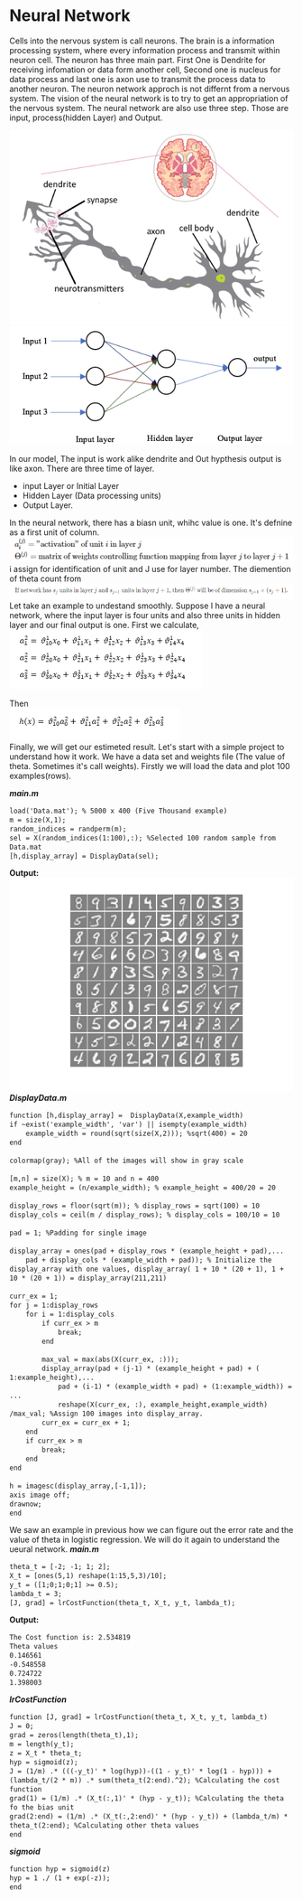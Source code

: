 # Neural Network

Cells into the nervous system is call neurons. The brain is a information processing system, where every information process and transmit within neuron cell. The neuron has three main part. First One is Dendrite for receiving infomation or data form another cell, Second one is nucleus for data process and last one is axon use to transmit the process data to another neuron. The neuron network approch is not differnt from a nervous system. The vision of the neural network is to try to get an appropriation of the nervous system. The neural network are also use three step. Those are input, process(hidden Layer) and Output.

![Neuron](https://github.com/jacknayem/MachineLearning/blob/Neural-Network/images/Brain_Nuron.png)
![Neural Network](https://github.com/jacknayem/MachineLearning/blob/Neural-Network/images/Neural_Network.png)  

In our model, The input is work alike dendrite and Out hypthesis output is like axon. There are three time of layer.  
- input Layer or Initial Layer
- Hidden Layer (Data processing units)
- Output Layer.

In the neural network, there has a biasn unit, whihc value is one. It's defnine as a first unit of column. 
![Units](https://github.com/jacknayem/MachineLearning/blob/Neural-Network/images/UnitLayers.PNG)
i assign for identification of unit and J use for layer number. The diemention of theta count from
![Theta Dimension](https://github.com/jacknayem/MachineLearning/blob/Neural-Network/images/DimentionOfTheta.PNG)  
Let take an example to undestand smoothly. Suppose I have a neural network, where the input layer is four units and also three units in hidden layer and our final output is one. First we calculate,  
![Activation Node](https://github.com/jacknayem/MachineLearning/blob/Neural-Network/images/a2Calculation.PNG)  

Then  
![Hoypthesis](https://github.com/jacknayem/MachineLearning/blob/Neural-Network/images/h(x)Calculation.PNG)  
Finally, we will get our estimeted result. Let's start with a simple project to understand how it work. We have a data set and weights file (The value of theta. Sometimes it's call weights). Firstly we will load the data and plot 100 examples(rows).  

**_main.m_**
```
load('Data.mat'); % 5000 x 400 (Five Thousand example)
m = size(X,1);
random_indices = randperm(m);
sel = X(random_indices(1:100),:); %Selected 100 random sample from Data.mat
[h,display_array] = DisplayData(sel);
```
**Output:**  
![plot Display](https://github.com/jacknayem/MachineLearning/blob/Neural-Network/images/DisplaySampleData.png)  
**_DisplayData.m_**
```
function [h,display_array] =  DisplayData(X,example_width)
if ~exist('example_width', 'var') || isempty(example_width)
    example_width = round(sqrt(size(X,2))); %sqrt(400) = 20
end

colormap(gray); %All of the images will show in gray scale

[m,n] = size(X); % m = 10 and n = 400
example_height = (n/example_width); % example_height = 400/20 = 20

display_rows = floor(sqrt(m)); % display_rows = sqrt(100) = 10
display_cols = ceil(m / display_rows); % display_cols = 100/10 = 10

pad = 1; %Padding for single image

display_array = ones(pad + display_rows * (example_height + pad),...
    pad + display_cols * (example_width + pad)); % Initialize the display_array with one values, display_array( 1 + 10 * (20 + 1), 1 + 10 * (20 + 1)) = display_array(211,211)

curr_ex = 1;
for j = 1:display_rows
    for i = 1:display_cols
        if curr_ex > m
            break;
        end
        
        max_val = max(abs(X(curr_ex, :)));
        display_array(pad + (j-1) * (example_height + pad) + ( 1:example_height),...
            pad + (i-1) * (example_width + pad) + (1:example_width)) = ...
            reshape(X(curr_ex, :), example_height,example_width) /max_val; %Assign 100 images into display_array.
        curr_ex = curr_ex + 1;
    end
    if curr_ex > m
        break;
    end
end

h = imagesc(display_array,[-1,1]);
axis image off;
drawnow;
end
```
We saw an example in previous how we can figure out the error rate and the value of theta in logistic regression. We will do it again to understand the ueural network.
**_main.m_**
```
theta_t = [-2; -1; 1; 2];
X_t = [ones(5,1) reshape(1:15,5,3)/10];
y_t = ([1;0;1;0;1] >= 0.5);
lambda_t = 3;
[J, grad] = lrCostFunction(theta_t, X_t, y_t, lambda_t);
```
**Output:**
```
The Cost function is: 2.534819
Theta values
0.146561
-0.548558
0.724722
1.398003
```
**_lrCostFunction_**
```
function [J, grad] = lrCostFunction(theta_t, X_t, y_t, lambda_t)
J = 0;
grad = zeros(length(theta_t),1);
m = length(y_t);
z = X_t * theta_t;
hyp = sigmoid(z);
J = (1/m) .* (((-y_t)' * log(hyp))-((1 - y_t)' * log(1 - hyp))) + (lambda_t/(2 * m)) .* sum(theta_t(2:end).^2); %Calculating the cost function
grad(1) = (1/m) .* (X_t(:,1)' * (hyp - y_t)); %Calculating the theta fo the bias unit
grad(2:end) = (1/m) .* (X_t(:,2:end)' * (hyp - y_t)) + (lambda_t/m) * theta_t(2:end); %Calculating other theta values
end
```
**_sigmoid_**
```
function hyp = sigmoid(z)
hyp = 1 ./ (1 + exp(-z));
end
```
